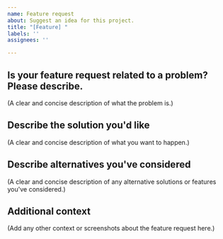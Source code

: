 ```yaml
---
name: Feature request
about: Suggest an idea for this project.
title: "[Feature] "
labels: ''
assignees: ''

---
```


## Is your feature request related to a problem? Please describe.
(A clear and concise description of what the problem is.)

## Describe the solution you'd like
(A clear and concise description of what you want to happen.)

## Describe alternatives you've considered
(A clear and concise description of any alternative solutions or features you've considered.)

## Additional context
(Add any other context or screenshots about the feature request here.)
